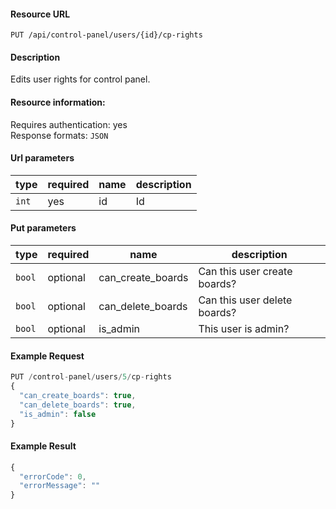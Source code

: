#### Resource URL
`PUT /api/control-panel/users/{id}/cp-rights`

#### Description
  Edits user rights for control panel.

#### Resource information:
  Requires authentication: yes    
  Response formats: `JSON`

#### Url parameters
| type     | required | name                              | description
|----------|----------|-----------------------------------|-------------
| `int`    | yes      | id                                | Id

#### Put parameters
| type     | required | name                              | description
|----------|----------|-----------------------------------|-------------
| `bool`   | optional | can_create_boards                 | Can this user create boards?
| `bool`   | optional | can_delete_boards                 | Can this user delete boards?
| `bool`   | optional | is_admin                          | This user is admin?


#### Example Request
```javascript
PUT /control-panel/users/5/cp-rights
{
  "can_create_boards": true,
  "can_delete_boards": true,
  "is_admin": false
}
```

#### Example Result
```javascript
{
  "errorCode": 0,
  "errorMessage": ""
}
```